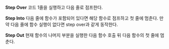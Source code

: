 **Step Over**
코드 1줄을 실행하고 다음 줄로 점프한다.

**Step Into**
다음 줄에 함수가 포함되어 있다면 해당 함수로 점프하고 첫 줄에 멈춘다. 만약 다음 줄에 함수 실행이 없다면 step over과 같게 동작한다.

**Step Out**
현재 함수의 나머지 부분을 실행한 다음 함수 호출 뒤 다음 함수의 첫 줄에 멈춘다.
